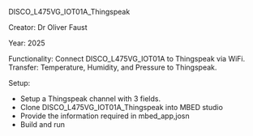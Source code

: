 DISCO_L475VG_IOT01A_Thingspeak

Creator: Dr Oliver Faust

Year: 2025

Functionality:
Connect DISCO_L475VG_IOT01A to Thingspeak via WiFi.
Transfer: Temperature, Humidity, and Pressure to Thingspeak. 

Setup:
- Setup a Thingspeak channel with 3 fields.
- Clone DISCO_L475VG_IOT01A_Thingspeak into MBED studio
- Provide the information required in mbed_app,josn
- Build and run
